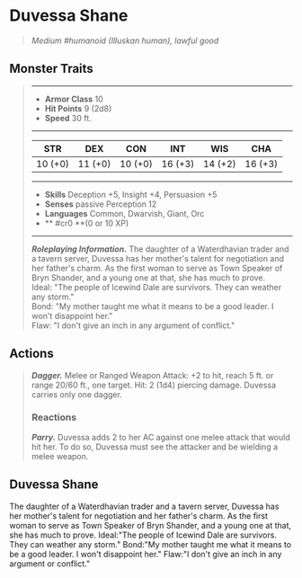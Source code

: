 # Duvessa Shane
>*Medium #humanoid (Illuskan human), lawful good*
## Monster Traits
>___
>- **Armor Class** 10
>- **Hit Points** 9 (2d8)
>- **Speed** 30 ft.
>___
>|STR|DEX|CON|INT|WIS|CHA|
>|:---:|:---:|:---:|:---:|:---:|:---:|
>|10 (+0)|11 (+0)|10 (+0)|16 (+3)|14 (+2)|16 (+3)|
>___
>- **Skills** Deception +5, Insight +4, Persuasion +5
>- **Senses** passive Perception 12
>- **Languages** Common, Dwarvish, Giant, Orc
>- ** #cr0 **(0 or 10 XP)
>___
>***Roleplaying Information.*** The daughter of a Waterdhavian trader and a tavern server, Duvessa has her mother's talent for negotiation and her father's charm. As the first woman to serve as Town Speaker of Bryn Shander, and a young one at that, she has much to prove.  
>Ideal: "The people of Icewind Dale are survivors. They can weather any storm."  
>Bond: "My mother taught me what it means to be a good leader. I won't disappoint her."  
>Flaw: "I don't give an inch in any argument of conflict."  
>
## Actions
>***Dagger.*** Melee  or Ranged Weapon Attack: +2 to hit, reach 5 ft. or range 20/60 ft., one target. Hit: 2 (1d4) piercing damage. Duvessa carries only one dagger.  
>
>### Reactions
>***Parry.*** Duvessa adds 2 to her AC against one melee attack that would hit her. To do so, Duvessa must see the attacker and be wielding a melee weapon.
## Duvessa Shane
The daughter of a Waterdhavian trader and a tavern server, Duvessa has her mother's talent for negotiation and her father's charm. As the first woman to serve as Town Speaker of Bryn Shander, and a young one at that, she has much to prove.
Ideal:"The people of Icewind Dale are survivors. They can weather any storm."
Bond:"My mother taught me what it means to be a good leader. I won't disappoint her."
Flaw:"I don't give an inch in any argument or conflict."